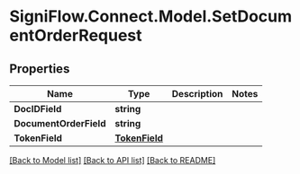 
# SigniFlow.Connect.Model.SetDocumentOrderRequest

## Properties

Name | Type | Description | Notes
------------ | ------------- | ------------- | -------------
**DocIDField** | **string** |  | 
**DocumentOrderField** | **string** |  | 
**TokenField** | [**TokenField**](TokenField.md) |  | 

[[Back to Model list]](../README.md#documentation-for-models)
[[Back to API list]](../README.md#documentation-for-api-endpoints)
[[Back to README]](../README.md)

